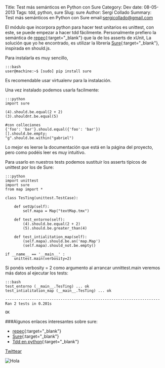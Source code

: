 Title: Test más semánticos en Python con Sure
Category: Dev
date:  08-05-2013
Tags: tdd, python, sure
Slug: sure
Author: Sergi Collado
Summary: Test más semánticos en Python con Sure
email:sergicollado@gmail.com


El módulo que incorpora python para hacer test unitarios es unittest,
con este, se puede empezar a hacer tdd fácilmente.
Personalmente prefiero la semántica de [repec](http://rspec.info/){:target="_blank"} que la de los asserts de xUnit,
La solución que yo he encontrado, es utilizar la librería [Sure](http://falcao.it/sure/){:target="_blank"}, inspirada en should.js.

Para instalarla es muy sencillo,

    :::bash
    user@machine:~$ [sudo] pip install sure

Es recomendable usar virtualenv para la instalación.


Una vez instalado podemos usarla  facilmente:

    :::python
    import sure

    (4).should.be.equal(2 + 2)
    (3).shouldnt.be.equal(5)

    #con colleciones
    {'foo': 'bar'}.should.equal({'foo': 'bar'})
    [].should.be.empty;
    "g".should.be.within("gabriel")

Lo mejor es leerse la documentación que está en la página del proyecto, pero como podéis leer es muy intuitivo.

Para usarlo en nuestros tests podemos  sustituir los asserts típicos de unittest por los de Sure:

    :::python
    import unittest
    import sure
    from map import *

    class TesTing(unittest.TestCase):

        def setUp(self):
            self.mapa = Map("textMap.tmx")

        def test_entorno(self):
            (4).should.be.equal(2 + 2)
            (5).should.be.greater_than(4)

        def test_intialitation_map(self):
            (self.mapa).should.be.an('map.Map')
            (self.mapa).should_not.be.empty()

    if __name__ == '__main__' :
        unittest.main(verbosity=2)


Si ponéis verbosity = 2 como argumento al arrancar unnittest.main veremos más datos al ejecutar los tests:

    :::bash
    test_entorno (__main__.TesTing) ... ok
    test_intialitation_map (__main__.TesTing) ... ok

    ----------------------------------------------------------------------
    Ran 2 tests in 0.201s

    OK





###Algunos enlaces interesantes sobre sure:
* [repec](http://rspec.info/){:target="_blank"}
* [Sure](http://falcao.it/sure/){:target="_blank"}
* [Tdd en python](http://css.dzone.com/articles/tdd-python-5-minutes){:target="_blank"}



<a href="https://twitter.com/share" class="twitter-share-button" data-url="http://sergicollado.com/sure.html" data-via="sergi_py" data-lang="es">Twittear</a>
<script>!function(d,s,id){var js,fjs=d.getElementsByTagName(s)[0],p=/^http:/.test(d.location)?'http':'https';if(!d.getElementById(id)){js=d.createElement(s);js.id=id;js.src=p+'://platform.twitter.com/widgets.js';fjs.parentNode.insertBefore(js,fjs);}}(document, 'script', 'twitter-wjs');</script>


![Hola](|filename|/images/posts/sure.png)
